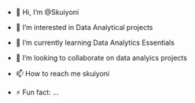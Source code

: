 - 👋 Hi, I’m @Skuiyoni
- 👀 I’m interested in Data Analytical projects
- 🌱 I’m currently learning Data Analytics Essentials
- 💞️ I’m looking to collaborate on data analyics projects
- 📫 How to reach me skuiyoni

- ⚡ Fun fact: ...

<!---
Skuiyoni/Skuiyoni is a ✨ special ✨ repository because its `README.md` (this file) appears on your GitHub profile.
You can click the Preview link to take a look at your changes.
--->
